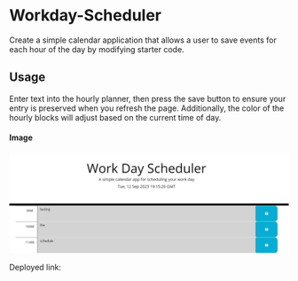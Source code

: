 # Workday-Scheduler

Create a simple calendar application that allows a user to save events for each hour of the day by modifying starter code.

## Usage

Enter text into the hourly planner, then press the save button to ensure your entry is preserved when you refresh the page. Additionally, the color of the hourly blocks will adjust based on the current time of day.

#### Image

![work-day-planner](./assets/images/example.png)

Deployed link:
